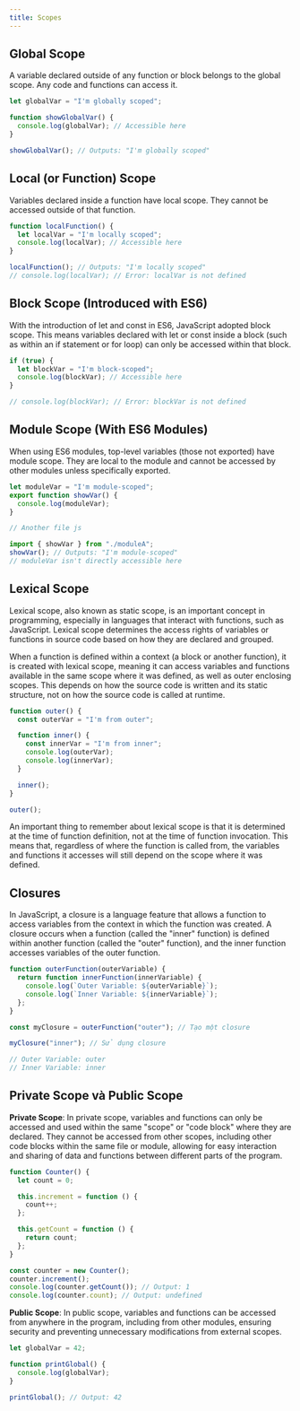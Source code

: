 ```yaml
---
title: Scopes
---
```


## Global Scope

A variable declared outside of any function or block belongs to the global scope. Any code and functions can access it.

```js
let globalVar = "I'm globally scoped";

function showGlobalVar() {
  console.log(globalVar); // Accessible here
}

showGlobalVar(); // Outputs: "I'm globally scoped"
```

## Local (or Function) Scope

Variables declared inside a function have local scope. They cannot be accessed outside of that function.

```js
function localFunction() {
  let localVar = "I'm locally scoped";
  console.log(localVar); // Accessible here
}

localFunction(); // Outputs: "I'm locally scoped"
// console.log(localVar); // Error: localVar is not defined
```

## Block Scope (Introduced with ES6)

With the introduction of let and const in ES6, JavaScript adopted block scope. This means variables declared with let or const inside a block (such as within an if statement or for loop) can only be accessed within that block.

```js
if (true) {
  let blockVar = "I'm block-scoped";
  console.log(blockVar); // Accessible here
}

// console.log(blockVar); // Error: blockVar is not defined
```

## Module Scope (With ES6 Modules)

When using ES6 modules, top-level variables (those not exported) have module scope. They are local to the module and cannot be accessed by other modules unless specifically exported.

```js
let moduleVar = "I'm module-scoped";
export function showVar() {
  console.log(moduleVar);
}

// Another file js

import { showVar } from "./moduleA";
showVar(); // Outputs: "I'm module-scoped"
// moduleVar isn't directly accessible here
```

## Lexical Scope

Lexical scope, also known as static scope, is an important concept in programming, especially in languages that interact with functions, such as JavaScript. Lexical scope determines the access rights of variables or functions in source code based on how they are declared and grouped.

When a function is defined within a context (a block or another function), it is created with lexical scope, meaning it can access variables and functions available in the same scope where it was defined, as well as outer enclosing scopes. This depends on how the source code is written and its static structure, not on how the source code is called at runtime.

```js
function outer() {
  const outerVar = "I'm from outer";

  function inner() {
    const innerVar = "I'm from inner";
    console.log(outerVar); 
    console.log(innerVar); 
  }

  inner();
}

outer();
```

An important thing to remember about lexical scope is that it is determined at the time of function definition, not at the time of function invocation. This means that, regardless of where the function is called from, the variables and functions it accesses will still depend on the scope where it was defined.

## Closures

In JavaScript, a closure is a language feature that allows a function to access variables from the context in which the function was created. A closure occurs when a function (called the "inner" function) is defined within another function (called the "outer" function), and the inner function accesses variables of the outer function.

```js
function outerFunction(outerVariable) {
  return function innerFunction(innerVariable) {
    console.log(`Outer Variable: ${outerVariable}`);
    console.log(`Inner Variable: ${innerVariable}`);
  };
}

const myClosure = outerFunction("outer"); // Tạo một closure

myClosure("inner"); // Sử dụng closure

// Outer Variable: outer
// Inner Variable: inner
```

## Private Scope và Public Scope

**Private Scope**: In private scope, variables and functions can only be accessed and used within the same "scope" or "code block" where they are declared. They cannot be accessed from other scopes, including other code blocks within the same file or module, allowing for easy interaction and sharing of data and functions between different parts of the program.

```js
function Counter() {
  let count = 0;

  this.increment = function () {
    count++;
  };

  this.getCount = function () {
    return count;
  };
}

const counter = new Counter();
counter.increment();
console.log(counter.getCount()); // Output: 1
console.log(counter.count); // Output: undefined 
```

**Public Scope**: In public scope, variables and functions can be accessed from anywhere in the program, including from other modules, ensuring security and preventing unnecessary modifications from external scopes.

```js
let globalVar = 42; 

function printGlobal() {
  console.log(globalVar);
}

printGlobal(); // Output: 42
```
